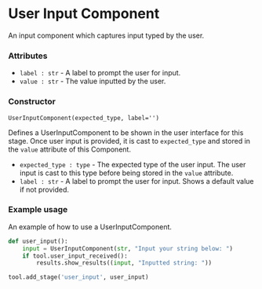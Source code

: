 # User Input Component

An input component which captures input typed by the user.

### Attributes
- `label : str` - A label to prompt the user for input.
- `value : str` - The value inputted by the user.

### Constructor
`UserInputComponent(expected_type, label='')`

Defines a UserInputComponent to be shown in the user interface for this stage. Once user input is provided, it is cast to `expected_type` and stored in the `value` attribute of this Component.

- `expected_type : type` - The expected type of the user input. The user input is cast to this type before being stored in the `value` attribute.
- `label : str` - A label to prompt the user for input. Shows a default value if not provided.

### Example usage
An example of how to use a UserInputComponent. 

```python
def user_input():
    input = UserInputComponent(str, "Input your string below: ")
    if tool.user_input_received():
        results.show_results((input, "Inputted string: "))

tool.add_stage('user_input', user_input)
```
